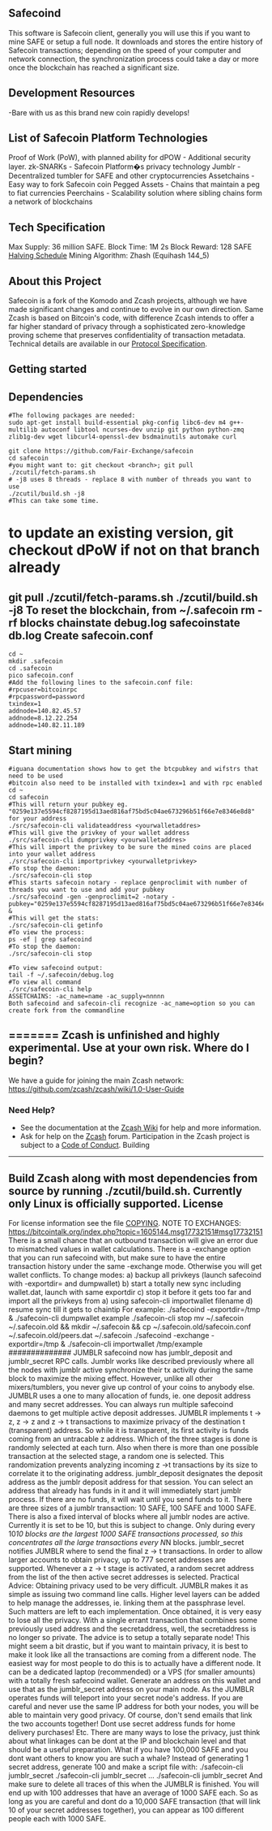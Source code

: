 ## Safecoind
This software is Safecoin client, generally you will use this if you want to mine SAFE or setup a full node.
It downloads and stores the entire history of Safecoin transactions; depending on the speed of your computer and network connection, the synchronization process could take a day or more once the blockchain has reached a significant size.
## Development Resources

-Bare with us as this brand new coin rapidly develops!

## List of Safecoin Platform Technologies
Proof of Work (PoW), with planned ability for dPOW - Additional security layer.
zk-SNARKs - Safecoin Platform�s privacy technology
Jumblr - Decentralized tumbler for SAFE and other cryptocurrencies
Assetchains - Easy way to fork Safecoin coin
Pegged Assets - Chains that maintain a peg to fiat currencies
Peerchains - Scalability solution where sibling chains form a network of blockchains


## Tech Specification
Max Supply: 36 million SAFE.
Block Time: 1M 2s
Block Reward: 128 SAFE
[Halving Schedule](https://safecoin.org/wp-content/uploads/2018/11/safecoin-block-reward-schedule.png)
Mining Algorithm: Zhash (Equihash 144_5)

## About this Project
Safecoin is a fork of the Komodo and Zcash projects, although we have made significant changes and continue to evolve in our own direction.
Same Zcash is based on Bitcoin's code, with difference Zcash intends to offer a far higher standard of privacy through a sophisticated zero-knowledge proving scheme that preserves confidentiality of transaction metadata. Technical details are available in our [Protocol Specification](https://github.com/zcash/zips/raw/master/protocol/protocol.pdf).
## Getting started
Dependencies
------------

```
#The following packages are needed:
sudo apt-get install build-essential pkg-config libc6-dev m4 g++-multilib autoconf libtool ncurses-dev unzip git python python-zmq zlib1g-dev wget libcurl4-openssl-dev bsdmainutils automake curl
```

```
git clone https://github.com/Fair-Exchange/safecoin
cd safecoin
#you might want to: git checkout <branch>; git pull
./zcutil/fetch-params.sh
# -j8 uses 8 threads - replace 8 with number of threads you want to use
./zcutil/build.sh -j8
#This can take some time.
```

# to update an existing version, git checkout dPoW if not on that branch already
git pull
./zcutil/fetch-params.sh
./zcutil/build.sh -j8
To reset the blockchain, from ~/.safecoin rm -rf blocks chainstate debug.log safecoinstate db.log
Create safecoin.conf
------------------

```
cd ~
mkdir .safecoin
cd .safecoin
pico safecoin.conf
#Add the following lines to the safecoin.conf file:
#rpcuser=bitcoinrpc
#rpcpassword=password
txindex=1
addnode=140.82.45.57
addnode=8.12.22.254
addnode=140.82.11.189
```

Start mining
------------

```
#iguana documentation shows how to get the btcpubkey and wifstrs that need to be used
#bitcoin also need to be installed with txindex=1 and with rpc enabled
cd ~
cd safecoin
#This will return your pubkey eg. "0259e137e5594cf8287195d13aed816af75bd5c04ae673296b51f66e7e8346e8d8" for your address
./src/safecoin-cli validateaddress <yourwalletaddres>
#This will give the privkey of your wallet address
./src/safecoin-cli dumpprivkey <yourwalletaddres>
#This will import the privkey to be sure the mined coins are placed into your wallet address
./src/safecoin-cli importprivkey <yourwalletprivkey>
#To stop the daemon:
./src/safecoin-cli stop
#This starts safecoin notary - replace genproclimit with number of threads you want to use and add your pubkey
./src/safecoind -gen -genproclimit=2 -notary -pubkey="0259e137e5594cf8287195d13aed816af75bd5c04ae673296b51f66e7e8346e8d8" &
#This will get the stats:
./src/safecoin-cli getinfo
#To view the process:
ps -ef | grep safecoind
#To stop the daemon:
./src/safecoin-cli stop

#To view safecoind output:
tail -f ~/.safecoin/debug.log
#To view all command
./src/safecoin-cli help
ASSETCHAINS: -ac_name=name -ac_supply=nnnnn
Both safecoind and safecoin-cli recognize -ac_name=option so you can create fork from the commandline
```
=======
**Zcash is unfinished and highly experimental.** Use at your own risk.
Where do I begin?
-----------------
We have a guide for joining the main Zcash network:
https://github.com/zcash/zcash/wiki/1.0-User-Guide
### Need Help?
* See the documentation at the [Zcash Wiki](https://github.com/zcash/zcash/wiki)
for help and more information.
* Ask for help on the [Zcash](https://forum.z.cash/) forum.
Participation in the Zcash project is subject to a
[Code of Conduct](code_of_conduct.md).
Building
--------
Build Zcash along with most dependencies from source by running
./zcutil/build.sh. Currently only Linux is officially supported.
License
-------
For license information see the file [COPYING](COPYING).
NOTE TO EXCHANGES:
https://bitcointalk.org/index.php?topic=1605144.msg17732151#msg17732151
There is a small chance that an outbound transaction will give an error due to mismatched values in wallet calculations. There is a -exchange option that you can run safecoind with, but make sure to have the entire transaction history under the same -exchange mode. Otherwise you will get wallet conflicts.
To change modes:
a) backup all privkeys (launch safecoind with -exportdir=<path> and dumpwallet)
b) start a totally new sync including wallet.dat, launch with same exportdir
c) stop it before it gets too far and import all the privkeys from a) using safecoin-cli importwallet filename
d) resume sync till it gets to chaintip
For example:
./safecoind -exportdir=/tmp &
./safecoin-cli dumpwallet example
./safecoin-cli stop
mv ~/.safecoin ~/.safecoin.old && mkdir ~/.safecoin && cp ~/.safecoin.old/safecoin.conf ~/.safecoin.old/peers.dat ~/.safecoin
./safecoind -exchange -exportdir=/tmp &
./safecoin-cli importwallet /tmp/example
############## JUMBLR
safecoind now has jumblr_deposit and jumblr_secret RPC calls.
Jumblr works like described previously where all the nodes with jumblr active synchronize their tx activity during the same block to maximize the mixing effect. However, unlike all other mixers/tumblers, you never give up control of your coins to anybody else. JUMBLR uses a one to many allocation of funds, ie. one deposit address and many secret addresses. You can always run multiple safecoind daemons to get multiple active deposit addresses.
JUMBLR implements t -> z, z -> z and z -> t transactions to maximize privacy of the destination t (transparent) address. So while it is transparent, its first activity is funds coming from an untracable z address.
Which of the three stages is done is randomly selected at each turn. Also when there is more than one possible transaction at the selected stage, a random one is selected. This randomization prevents analyzing incoming z ->t transactions by its size to correlate it to the originating address.
jumblr_deposit <depositaddr> designates the deposit address as the jumblr deposit address for that session. You can select an address that already has funds in it and it will immediately start jumblr process. If there are no funds, it will wait until you send funds to it.
There are three sizes of a jumblr transaction: 10 SAFE, 100 SAFE and 1000 SAFE. There is also a fixed interval of blocks where all jumblr nodes are active. Currently it is set to be 10, but this is subject to change. Only during every 10*10 blocks are the largest 1000 SAFE transactions processed, so this concentrates all the large transactions every N*N blocks.
jumblr_secret <secretaddress> notifies JUMBLR where to send the final z -> t transactions. In order to allow larger accounts to obtain privacy, up to 777 secret addresses are supported. Whenever a z -> t stage is activated, a random secret address from the list of the then active secret addresses is selected.
Practical Advice:
Obtaining privacy used to be very difficult. JUMBLR makes it as simple as issuing two command line calls. Higher level layers can be added to help manage the addresses, ie. linking them at the passphrase level. Such matters are left to each implementation.
Once obtained, it is very easy to lose all the privacy. With a single errant transaction that combines some previously used address and the secretaddress, well, the secretaddress is no longer so private.
The advice is to setup a totally separate node!
This might seem a bit drastic, but if you want to maintain privacy, it is best to make it look like all the transactions are coming from a different node. The easiest way for most people to do this is to actually have a different node.
It can be a dedicated laptop (recommended) or a VPS (for smaller amounts) with a totally fresh safecoind wallet. Generate an address on this wallet and use that as the jumblr_secret address on your main node. As the JUMBLR operates funds will teleport into your secret node's address. If you are careful and never use the same IP address for both your nodes, you will be able to maintain very good privacy.
Of course, don't send emails that link the two accounts together! Dont use secret address funds for home delivery purchases! Etc. There are many ways to lose the privacy, just think about what linkages can be dont at the IP and blockchain level and that should be a useful preparation.
What if you have 100,000 SAFE and you dont want others to know you are such a whale?
Instead of generating 1 secret address, generate 100 and make a script file with:
./safecoin-cli jumblr_secret <addr0>
./safecoin-cli jumblr_secret <addr1>
...
./safecoin-cli jumblr_secret <addr99>
And make sure to delete all traces of this when the JUMBLR is finished. You will end up with 100 addresses that have an average of 1000 SAFE each. So as long as you are careful and dont do a 10,000 SAFE transaction (that will link 10 of your secret addresses together), you can appear as 100 different people each with 1000 SAFE.
